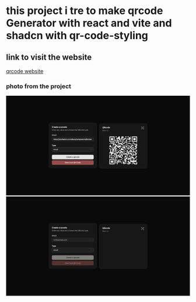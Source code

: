 # this project i tre to make qrcode Generator with  react and vite and shadcn with qr-code-styling


## link to visit the website 
[qrcode website](https://qrcode-with-react.vercel.app/)

### photo from the project
![firstphoto](https://github.com/Khalidabdi1/qrcode-with-react/blob/main/src/assets/qrcode1.jpeg)
![second photo](https://github.com/Khalidabdi1/qrcode-with-react/blob/main/src/assets/qrcode2.jpeg)



